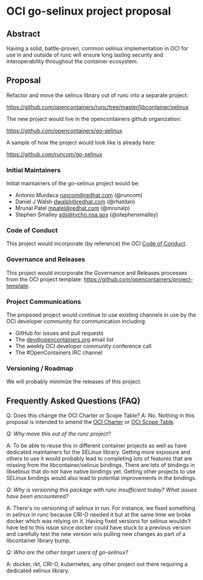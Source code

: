 # OCI go-selinux project proposal

## Abstract
Having a solid, battle-proven, common selinux implementation in OCI for use in and outside of runc will ensure long lasting security and interoperability throughout the container ecosystem.

## Proposal
Refactor and move the selinux library out of runc into a separate project:

https://github.com/opencontainers/runc/tree/master/libcontainer/selinux

The new project would live in the opencontainers github organization:

https://github.com/opencontainers/go-selinux

A sample of how the project would look like is already here:

https://github.com/runcom/go-selinux

### Initial Maintainers
Initial maintainers of the go-selinux project would be:

* Antonio Murdaca <runcom@redhat.com> (@runcom)
* Daniel J Walsh <dwalsh@redhat.com> (@rhatdan)
* Mrunal Patel <mpatel@redhat.com> (@mrunalp)
* Stephen Smalley <sds@tycho.nsa.gov> (@stephensmalley)

### Code of Conduct
This project would incorporate (by reference) the OCI [Code of Conduct][code-of-conduct].

### Governance and Releases
This project would incorporate the Governance and Releases processes from the OCI project template: https://github.com/opencontainers/project-template.

### Project Communications
The proposed project would continue to use existing channels in use by the OCI developer community for communication including:
* GitHub for issues and pull requests
* The dev@opencontainers.org email list
* The weekly OCI developer community conference call
* The #OpenContainers IRC channel

### Versioning / Roadmap
We will probably minimize the releases of this project.

## Frequently Asked Questions (FAQ)
Q: Does this change the OCI Charter or Scope Table?
A: No.  Nothing in this proposal is intended to amend the [OCI Charter](https://www.opencontainers.org/about/governance) or [OCI Scope Table](https://www.opencontainers.org/about/oci-scope-table).

*Q: Why move this out of the runc project?*

A: To be able to reuse this in different container projects as well as have dedicated maintainers for the SELinux library. Getting more exposure and others to use it would probably lead to completing lots of features that are missing from the libcontainer/selinux bindings. There are lots of bindings in libselinux that do not have native bindings yet. Getting other projects to use SELinux bindings would also lead to potential improvements in the bindings.

*Q: Why is versioning this package with runc insufficient today? What issues have been encountered?*

A: There's no versioning of selinux in run.  For instance, we fixed something in selinux in runc because CRI-O needed it but at the same time we broke docker which was relying on it. Having fixed versions for selinux wouldn't have led to this issue since docker could have stuck to a previous version and carefully test the new version w/o pulling new changes as part of a libcontainer library bump.

*Q: Who are the other target users of go-selinux?*

A: docker, rkt, CRI-O, kubernetes, any other project out there requiring a dedicated selinux library.

[code-of-conduct]: https://github.com/opencontainers/org/blob/master/CODE_OF_CONDUCT.md
